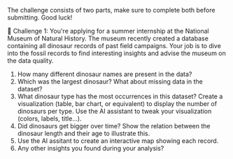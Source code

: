 The challenge consists of two parts, make sure to complete both before submitting. Good luck!

🦕 Challenge 1: You're applying for a summer internship at the National Museum of Natural History. 
The museum recently created a database containing all dinosaur records of past field campaigns. 
Your job is to dive into the fossil records to find interesting insights and advise the museum on the data quality.

1. How many different dinosaur names are present in the data?
2. Which was the largest dinosaur? What about missing data in the dataset?
3. What dinosaur type has the most occurrences in this dataset? Create a visualization (table, bar chart, or equivalent) to display the number of dinosaurs per type. Use the AI assistant to tweak your visualization (colors, labels, title...).
4. Did dinosaurs get bigger over time? Show the relation between the dinosaur length and their age to illustrate this.
5. Use the AI assitant to create an interactive map showing each record. 
6. Any other insights you found during your analysis?
